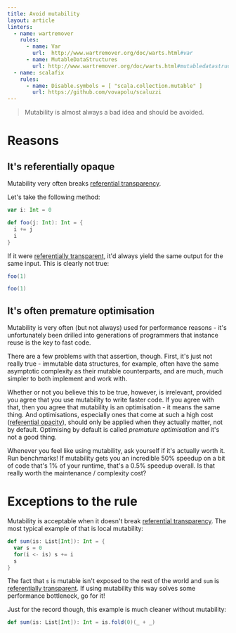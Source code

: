 ```yaml
---
title: Avoid mutability
layout: article
linters:
  - name: wartremover
    rules:
      - name: Var
        url:  http://www.wartremover.org/doc/warts.html#var
      - name: MutableDataStructures
        url: http://www.wartremover.org/doc/warts.html#mutabledatastructures
  - name: scalafix
    rules:
      - name: Disable.symbols = [ "scala.collection.mutable" ]
        url: https://github.com/vovapolu/scaluzzi
---
```


> Mutability is almost always a bad idea and should be avoided.

# Reasons

## It's referentially opaque

Mutability very often breaks [referential transparency][reftrans].

Let's take the following method:

```scala mdoc:silent
var i: Int = 0

def foo(j: Int): Int = {
  i += j
  i
}
```

If it were [referentially transparent][reftrans], it'd always yield the same output for the same input. This is clearly not true:

```scala mdoc
foo(1)

foo(1)
```


## It's often premature optimisation

Mutability is very often (but not always) used for performance reasons - it's unfortunately been drilled into generations of programmers that instance reuse is the key to fast code.

There are a few problems with that assertion, though. First, it's just not really true - immutable data structures, for example, often have the same asymptotic complexity as their mutable counterparts, and are much, much simpler to both implement and work with.

Whether or not you believe this to be true, however, is irrelevant, provided you agree that you use mutability to write faster code. If you agree with that, then you agree that mutability is an optimisation - it means the same thing. And optimisations, especially ones that come at such a high cost ([referential opacity][reftrans]), should only be applied when they actually matter, not by default. Optimising by default is called _premature optimisation_ and it's not a good thing.

Whenever you feel like using mutability, ask yourself if it's actually worth it. Run benchmarks! If mutability gets you an incredible 50% speedup on a bit of code that's 1% of your runtime, that's a 0.5% speedup overall. Is that really worth the maintenance / complexity cost?

# Exceptions to the rule

Mutability is acceptable when it doesn't break [referential transparency][reftrans]. The most typical example of that is local mutability:

```scala mdoc
def sum(is: List[Int]): Int = {
  var s = 0
  for(i <- is) s += i
  s
}
```

The fact that `s` is mutable isn't exposed to the rest of the world and `sum` is [referentially transparent][reftrans]. If using mutability this way solves some performance bottleneck, go for it!

Just for the record though, this example is much cleaner without mutability:

```scala mdoc:reset
def sum(is: List[Int]): Int = is.fold(0)(_ + _)
```


[reftrans]:../definitions/referential_transparency.html
